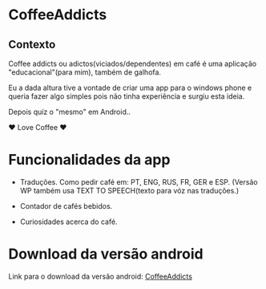 # CoffeeAddicts


## Contexto
Coffee addicts ou adictos(viciados/dependentes) em café é uma aplicação
"educacional"(para mim), também de galhofa.

Eu a dada altura tive a vontade de criar uma app para o windows phone
e queria fazer algo simples pois não tinha experiência e surgiu esta ideia.

Depois quíz o "mesmo" em Android..

&hearts; Love Coffee &hearts;

# Funcionalidades da app

- Traduções. Como pedir café em: PT, ENG, RUS, FR, GER e ESP.
(Versão WP também usa TEXT TO SPEECH(texto para vóz nas traduções.)

- Contador de cafés bebidos.

- Curiosidades acerca do café.

# Download da versão android


Link para o download da versão android: [CoffeeAddicts](https://play.google.com/stor/apps/details?id=pt.antro.coffeeaddicts)
